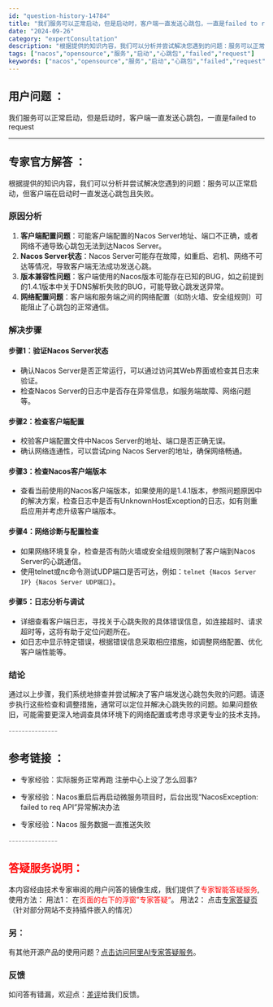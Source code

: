 ```yaml
---
id: "question-history-14784"
title: "我们服务可以正常启动，但是启动时，客户端一直发送心跳包，一直是failed to request"
date: "2024-09-26"
category: "expertConsultation"
description: "根据提供的知识内容，我们可以分析并尝试解决您遇到的问题：服务可以正常启动，但客户端在启动时一直发送心跳包且失败。### 原因分析1. **客户端配置问题**：可能客户端配置的Nacos Server地址、端口不正确，或者网络不通导致心跳包无法到达Nacos Server。2. **Nacos Ser"
tags: ["nacos","opensource","服务","启动","心跳包","failed","request"]
keywords: ["nacos","opensource","服务","启动","心跳包","failed","request"]
---
```


## 用户问题 ： 
 我们服务可以正常启动，但是启动时，客户端一直发送心跳包，一直是failed to request  

---------------
## 专家官方解答 ：

根据提供的知识内容，我们可以分析并尝试解决您遇到的问题：服务可以正常启动，但客户端在启动时一直发送心跳包且失败。

### 原因分析
1. **客户端配置问题**：可能客户端配置的Nacos Server地址、端口不正确，或者网络不通导致心跳包无法到达Nacos Server。
2. **Nacos Server状态**：Nacos Server可能存在故障，如重启、宕机、网络不可达等情况，导致客户端无法成功发送心跳。
3. **版本兼容性问题**：客户端使用的Nacos版本可能存在已知的BUG，如之前提到的1.4.1版本中关于DNS解析失败的BUG，可能导致心跳发送异常。
4. **网络配置问题**：客户端和服务端之间的网络配置（如防火墙、安全组规则）可能阻止了心跳包的正常通信。

### 解决步骤
#### 步骤1：验证Nacos Server状态
- 确认Nacos Server是否正常运行，可以通过访问其Web界面或检查其日志来验证。
- 检查Nacos Server的日志中是否存在异常信息，如服务端故障、网络问题等。

#### 步骤2：检查客户端配置
- 校验客户端配置文件中Nacos Server的地址、端口是否正确无误。
- 确认网络连通性，可以尝试ping Nacos Server的地址，确保网络畅通。

#### 步骤3：检查Nacos客户端版本
- 查看当前使用的Nacos客户端版本，如果使用的是1.4.1版本，参照问题原因中的解决方案，检查日志中是否有UnknownHostException的日志，如有则重启应用并考虑升级客户端版本。

#### 步骤4：网络诊断与配置检查
- 如果网络环境复杂，检查是否有防火墙或安全组规则限制了客户端到Nacos Server的心跳通信。
- 使用telnet或nc命令测试UDP端口是否可达，例如：`telnet {Nacos Server IP} {Nacos Server UDP端口}`。

#### 步骤5：日志分析与调试
- 详细查看客户端日志，寻找关于心跳失败的具体错误信息，如连接超时、请求超时等，这将有助于定位问题所在。
- 如日志中显示特定错误，根据错误信息采取相应措施，如调整网络配置、优化客户端性能等。

### 结论
通过以上步骤，我们系统地排查并尝试解决了客户端发送心跳包失败的问题。请逐步执行这些检查和调整措施，通常可以定位并解决心跳失败的问题。如果问题依旧，可能需要更深入地调查具体环境下的网络配置或考虑寻求更专业的技术支持。


<font color="#949494">---------------</font> 


## 参考链接 ：

* 专家经验：实际服务正常再跑 注册中心上没了怎么回事? 
 
 * 专家经验：Nacos重启后再启动微服务项目时，后台出现“NacosException: failed to req API”异常解决办法 
 
 * 专家经验：Nacos 服务数据一直推送失败 


 <font color="#949494">---------------</font> 
 


## <font color="#FF0000">答疑服务说明：</font> 

本内容经由技术专家审阅的用户问答的镜像生成，我们提供了<font color="#FF0000">专家智能答疑服务</font>,使用方法：
用法1： 在<font color="#FF0000">页面的右下的浮窗”专家答疑“</font>。
用法2： 点击[专家答疑页](https://answer.opensource.alibaba.com/docs/intro)（针对部分网站不支持插件嵌入的情况）
### 另：


有其他开源产品的使用问题？[点击访问阿里AI专家答疑服务](https://answer.opensource.alibaba.com/docs/intro)。
### 反馈
如问答有错漏，欢迎点：[差评](https://ai.nacos.io/user/feedbackByEnhancerGradePOJOID?enhancerGradePOJOId=14794)给我们反馈。
